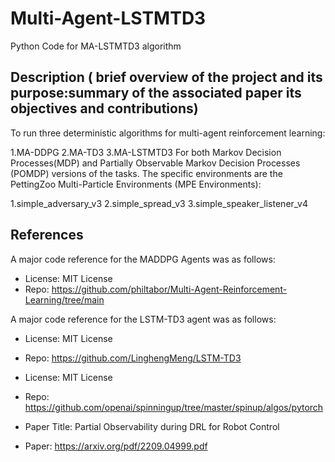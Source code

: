 # Multi-Agent-LSTMTD3
Python Code for MA-LSTMTD3 algorithm 

## Description ( brief overview of the project and its purpose:summary of the associated paper its objectives and contributions)
To run three deterministic algorithms for multi-agent reinforcement learning:

1.MA-DDPG
2.MA-TD3
3.MA-LSTMTD3
For both Markov Decision Processes(MDP) and Partially Observable Markov Decision Processes (POMDP) versions of the tasks.
The specific environments are the PettingZoo Multi-Particle Environments (MPE Environments):

1.simple_adversary_v3
2.simple_spread_v3
3.simple_speaker_listener_v4


## References
A major code reference for the MADDPG Agents was as follows:
* License: MIT License
* Repo: https://github.com/philtabor/Multi-Agent-Reinforcement-Learning/tree/main

A major code reference for the LSTM-TD3 agent was as follows:
* License: MIT License
* Repo: https://github.com/LinghengMeng/LSTM-TD3

* License: MIT License
* Repo: https://github.com/openai/spinningup/tree/master/spinup/algos/pytorch

* Paper Title: Partial Observability during DRL for Robot Control
* Paper: https://arxiv.org/pdf/2209.04999.pdf
